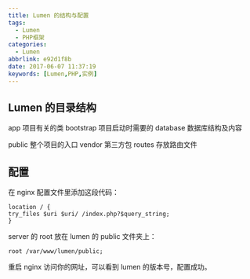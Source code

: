 ```yaml
---
title: Lumen 的结构与配置
tags:
  - Lumen
  - PHP框架
categories:
  - Lumen
abbrlink: e92d1f8b
date: 2017-06-07 11:37:19
keywords: [Lumen,PHP,实例]
---
```


## Lumen 的目录结构
app 项目有关的类
bootstrap 项目启动时需要的
database 数据库结构及内容

public 整个项目的入口
vendor 第三方包
routes 存放路由文件

## 配置

在 nginx 配置文件里添加这段代码：
```
location / {
try_files $uri $uri/ /index.php?$query_string;
}
```

server 的 root 放在 lumen 的 public 文件夹上：
```
root /var/www/lumen/public;
```

重启 nginx
访问你的网址，可以看到 lumen 的版本号，配置成功。